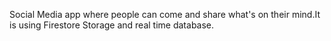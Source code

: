 Social Media app where people can come and share what's on their mind.It is using Firestore Storage and real time database.
